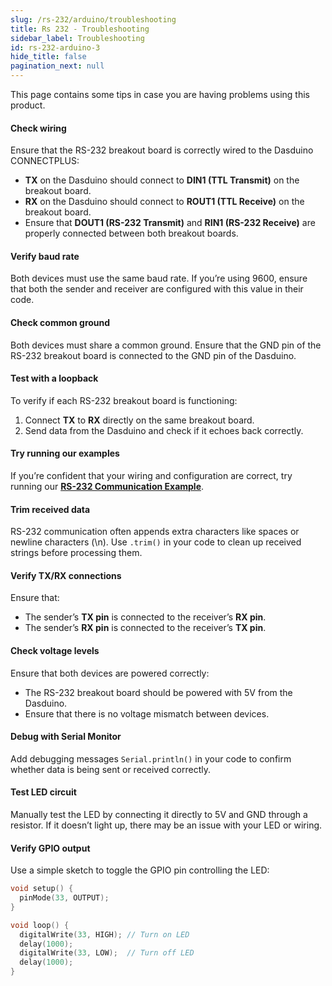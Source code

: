 ```yaml
---
slug: /rs-232/arduino/troubleshooting
title: Rs 232 - Troubleshooting
sidebar_label: Troubleshooting
id: rs-232-arduino-3
hide_title: false
pagination_next: null
---
```


This page contains some tips in case you are having problems using this product.

<ExpandableSection title="The RS-232 communication won't initialize!">

#### Check wiring
Ensure that the RS-232 breakout board is correctly wired to the Dasduino CONNECTPLUS:

*   **TX** on the Dasduino should connect to **DIN1 (TTL Transmit)** on the breakout board.
*   **RX** on the Dasduino should connect to **ROUT1 (TTL Receive)** on the breakout board.
*   Ensure that **DOUT1 (RS-232 Transmit)** and **RIN1 (RS-232 Receive)** are properly connected between both breakout boards.
  
#### Verify baud rate
Both devices must use the same baud rate. If you’re using 9600, ensure that both the sender and receiver are configured with this value in their code.

#### Check common ground
Both devices must share a common ground. Ensure that the GND pin of the RS-232 breakout board is connected to the GND pin of the Dasduino.

#### Test with a loopback
To verify if each RS-232 breakout board is functioning:
1.  Connect **TX** to **RX** directly on the same breakout board.   
2.  Send data from the Dasduino and check if it echoes back correctly.
   
#### Try running our examples

If you’re confident that your wiring and configuration are correct, try running our [**RS-232 Communication Example**](rs-232_arduino_2.md#sender-code).

</ExpandableSection>

<ExpandableSection title="I can't receive or send data!">   

#### Trim received data

RS-232 communication often appends extra characters like spaces or newline characters (\\n). Use `.trim()` in your code to clean up received strings before processing them.

#### Verify TX/RX connections

Ensure that:
*   The sender’s **TX pin** is connected to the receiver’s **RX pin**.  
*   The sender’s **RX pin** is connected to the receiver’s **TX pin**.
    
#### Check voltage levels

Ensure that both devices are powered correctly:
*   The RS-232 breakout board should be powered with 5V from the Dasduino.
*   Ensure that there is no voltage mismatch between devices.
    
#### Debug with Serial Monitor

Add debugging messages `Serial.println()` in your code to confirm whether data is being sent or received correctly.

</ExpandableSection> 

<ExpandableSection title="The LED doesn't turn on/off!">

#### Test LED circuit

Manually test the LED by connecting it directly to 5V and GND through a resistor. If it doesn’t light up, there may be an issue with your LED or wiring.

#### Verify GPIO output

Use a simple sketch to toggle the GPIO pin controlling the LED:

```cpp
void setup() {
  pinMode(33, OUTPUT);
}

void loop() {
  digitalWrite(33, HIGH); // Turn on LED
  delay(1000);
  digitalWrite(33, LOW);  // Turn off LED
  delay(1000);
}
```
</ExpandableSection>